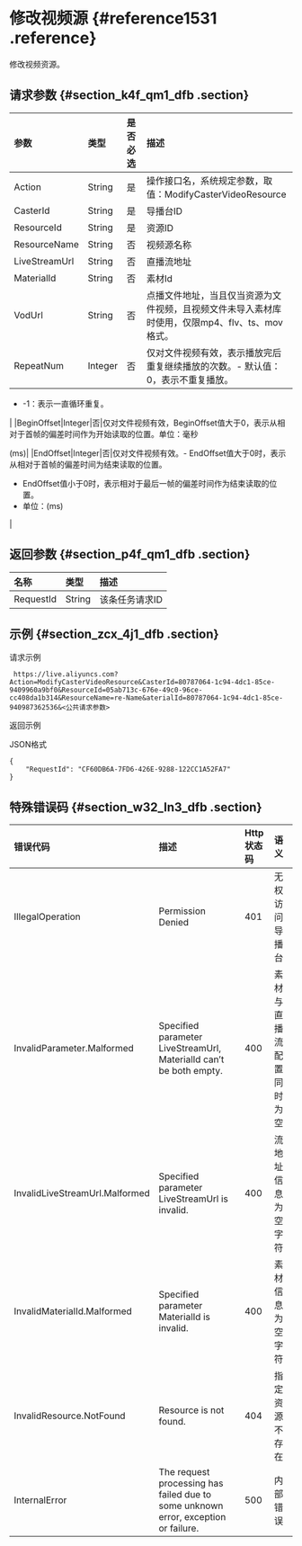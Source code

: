 # 修改视频源 {#reference1531 .reference}

修改视频资源。

## 请求参数 {#section_k4f_qm1_dfb .section}

|参数|类型|是否必选|描述|
|:-|:-|:---|:-|
|Action|String|是|操作接口名，系统规定参数，取值：ModifyCasterVideoResource|
|CasterId|String|是|导播台ID|
|ResourceId|String|是|资源ID|
|ResourceName|String|否|视频源名称|
|LiveStreamUrl|String|否|直播流地址|
|MaterialId|String|否|素材Id|
|VodUrl|String|否|点播文件地址，当且仅当资源为文件视频，且视频文件未导入素材库时使用，仅限mp4、flv、ts、mov格式。|
|RepeatNum|Integer|否|仅对文件视频有效，表示播放完后重复继续播放的次数。-   默认值：0，表示不重复播放。
-   -1：表示一直循环重复。

|
|BeginOffset|Integer|否|仅对文件视频有效，BeginOffset值大于0，表示从相对于首帧的偏差时间作为开始读取的位置。单位：毫秒

\(ms\)|
|EndOffset|Integer|否|仅对文件视频有效。-   EndOffset值大于0时，表示从相对于首帧的偏差时间为结束读取的位置。
-   EndOffset值小于0时，表示相对于最后一帧的偏差时间作为结束读取的位置。
-   单位：\(ms\)

|

## 返回参数 {#section_p4f_qm1_dfb .section}

|名称|类型|描述|
|:-|:-|:-|
|RequestId|String|该条任务请求ID|

## 示例 {#section_zcx_4j1_dfb .section}

请求示例

```
 https://live.aliyuncs.com?Action=ModifyCasterVideoResource&CasterId=80787064-1c94-4dc1-85ce-9409960a9bf0&ResourceId=05ab713c-676e-49c0-96ce-cc408da1b314&ResourceName=re-Name&aterialId=80787064-1c94-4dc1-85ce-940987362536&<公共请求参数>
```

返回示例

JSON格式

```
{
    "RequestId": "CF60DB6A-7FD6-426E-9288-122CC1A52FA7"
}
```

## 特殊错误码 {#section_w32_ln3_dfb .section}

|错误代码|描述|Http 状态码|语义|
|:---|:-|:-------|:-|
|IllegalOperation|Permission Denied|401|无权访问导播台|
|InvalidParameter.Malformed|Specified parameter LiveStreamUrl, MaterialId can’t be both empty.|400|素材与直播流配置同时为空|
|InvalidLiveStreamUrl.Malformed|Specified parameter LiveStreamUrl is invalid.|400|流地址信息为空字符|
|InvalidMaterialId.Malformed|Specified parameter MaterialId is invalid.|400|素材信息为空字符|
|InvalidResource.NotFound|Resource is not found.|404|指定资源不存在|
|InternalError|The request processing has failed due to some unknown error, exception or failure.|500|内部错误|

